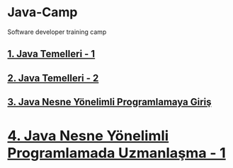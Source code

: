 # Java-Camp
Software developer training camp
<!-- JAVA TEMELLERİ - 1-->
<h2><a href="https://github.com/Yuksel-Can/Java-And-React-Camp/tree/main/javaCamp/lesson2">1. Java Temelleri - 1 </a></h2>

<!-- JAVA TEMELLERİ - 2-->
<h2><a href="https://github.com/icafnerdogan/JavaReactKamp/tree/master/2%20-%20Java%20Temelleri%202">2. Java Temelleri - 2 </a></h2>
   
<!-- JAVA NESNE YÖNELİMLİ PROGRAMLAMA - 3 -->
<h2><a href="https://github.com/icanefrdogan/JavaReactKamp/tree/master/3%20-%20Java%20Nesne%20Yönelimli%20Programlamaya%20Giriş">3. Java Nesne Yönelimli Programlamaya Giriş 
<!-- JAVA NESNE PROGRAMLAMA UZMANLAŞMA - 4-->  
<h2><a href="https://github.com/icafnerdogan/JavaReactKamp/tree/master/2%20-%20Java%20Temelleri%202">4. Java Nesne Yönelimli Programlamada Uzmanlaşma - 1</a></h2>
    
